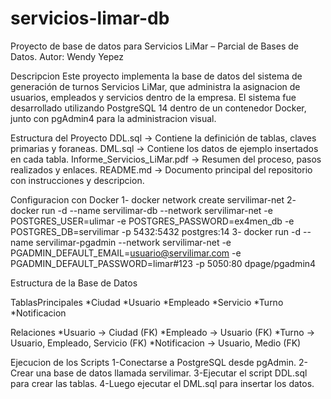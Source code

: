 # servicios-limar-db
Proyecto de base de datos para Servicios LiMar – Parcial de Bases de Datos.
Autor: Wendy Yepez

Descripcion
Este proyecto implementa la base de datos del sistema de generación de turnos Servicios LiMar, que administra la asignacion de usuarios, empleados y servicios dentro de la empresa.
El sistema fue desarrollado utilizando PostgreSQL 14 dentro de un contenedor Docker, junto con pgAdmin4 para la administracion visual.

Estructura del Proyecto
DDL.sql -> Contiene la definición de tablas, claves primarias y foraneas.
DML.sql -> Contiene los datos de ejemplo insertados en cada tabla.
Informe_Servicios_LiMar.pdf -> Resumen del proceso, pasos realizados y enlaces.
README.md -> Documento principal del repositorio con instrucciones y descripcion.

Configuracion con Docker
1- docker network create servilimar-net
2- docker run -d --name servilimar-db --network servilimar-net -e POSTGRES_USER=ulimar -e POSTGRES_PASSWORD=ex4men_db -e POSTGRES_DB=servilimar -p 5432:5432 postgres:14
3- docker run -d --name servilimar-pgadmin --network servilimar-net -e PGADMIN_DEFAULT_EMAIL=usuario@servilimar.com -e PGADMIN_DEFAULT_PASSWORD=limar#123 -p 5050:80 dpage/pgadmin4


Estructura de la Base de Datos

TablasPrincipales
*Ciudad
*Usuario
*Empleado
*Servicio
*Turno
*Notificacion

Relaciones
*Usuario -> Ciudad (FK)
*Empleado -> Usuario (FK)
*Turno -> Usuario, Empleado, Servicio (FK)
*Notificacion -> Usuario, Medio (FK)

Ejecucion de los Scripts
1-Conectarse a PostgreSQL desde pgAdmin.
2-Crear una base de datos llamada servilimar.
3-Ejecutar el script DDL.sql para crear las tablas.
4-Luego ejecutar el DML.sql para insertar los datos.
